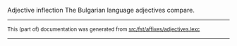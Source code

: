 Adjective inflection
The Bulgarian language adjectives compare.

* * *

<small>This (part of) documentation was generated from [src/fst/affixes/adjectives.lexc](https://github.com/giellalt/lang-bul/blob/main/src/fst/affixes/adjectives.lexc)</small>

---

